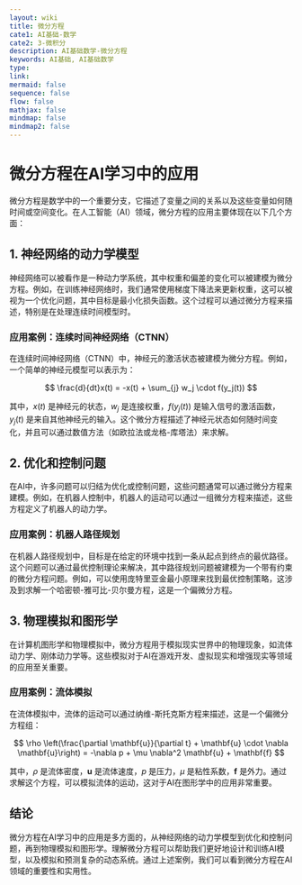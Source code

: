 ```yaml
---
layout: wiki
title: 微分方程
cate1: AI基础-数学
cate2: 3-微积分
description: AI基础数学-微分方程
keywords: AI基础, AI基础数学
type:
link:
mermaid: false
sequence: false
flow: false
mathjax: false
mindmap: false
mindmap2: false
---
```


# 微分方程在AI学习中的应用

微分方程是数学中的一个重要分支，它描述了变量之间的关系以及这些变量如何随时间或空间变化。在人工智能（AI）领域，微分方程的应用主要体现在以下几个方面：

## 1. 神经网络的动力学模型

神经网络可以被看作是一种动力学系统，其中权重和偏差的变化可以被建模为微分方程。例如，在训练神经网络时，我们通常使用梯度下降法来更新权重，这可以被视为一个优化问题，其中目标是最小化损失函数。这个过程可以通过微分方程来描述，特别是在处理连续时间模型时。

### 应用案例：连续时间神经网络（CTNN）

在连续时间神经网络（CTNN）中，神经元的激活状态被建模为微分方程。例如，一个简单的神经元模型可以表示为：

$$
\frac{d}{dt}x(t) = -x(t) + \sum_{j} w_j \cdot f(y_j(t))
$$

其中，$x(t)$ 是神经元的状态，$w_j$ 是连接权重，$f(y_j(t))$ 是输入信号的激活函数，$y_j(t)$ 是来自其他神经元的输入。这个微分方程描述了神经元状态如何随时间变化，并且可以通过数值方法（如欧拉法或龙格-库塔法）来求解。

## 2. 优化和控制问题

在AI中，许多问题可以归结为优化或控制问题，这些问题通常可以通过微分方程来建模。例如，在机器人控制中，机器人的运动可以通过一组微分方程来描述，这些方程定义了机器人的动力学。

### 应用案例：机器人路径规划

在机器人路径规划中，目标是在给定的环境中找到一条从起点到终点的最优路径。这个问题可以通过最优控制理论来解决，其中路径规划问题被建模为一个带有约束的微分方程问题。例如，可以使用庞特里亚金最小原理来找到最优控制策略，这涉及到求解一个哈密顿-雅可比-贝尔曼方程，这是一个偏微分方程。

## 3. 物理模拟和图形学

在计算机图形学和物理模拟中，微分方程用于模拟现实世界中的物理现象，如流体动力学、刚体动力学等。这些模拟对于AI在游戏开发、虚拟现实和增强现实等领域的应用至关重要。

### 应用案例：流体模拟

在流体模拟中，流体的运动可以通过纳维-斯托克斯方程来描述，这是一个偏微分方程组：

$$
\rho \left(\frac{\partial \mathbf{u}}{\partial t} + \mathbf{u} \cdot \nabla \mathbf{u}\right) = -\nabla p + \mu \nabla^2 \mathbf{u} + \mathbf{f}
$$

其中，$\rho$ 是流体密度，$\mathbf{u}$ 是流体速度，$p$ 是压力，$\mu$ 是粘性系数，$\mathbf{f}$ 是外力。通过求解这个方程，可以模拟流体的运动，这对于AI在图形学中的应用非常重要。

## 结论

微分方程在AI学习中的应用是多方面的，从神经网络的动力学模型到优化和控制问题，再到物理模拟和图形学。理解微分方程可以帮助我们更好地设计和训练AI模型，以及模拟和预测复杂的动态系统。通过上述案例，我们可以看到微分方程在AI领域的重要性和实用性。

